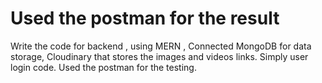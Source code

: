 # Used the postman for the result <br>

Write the code for backend , using  MERN , Connected MongoDB for data storage, Cloudinary that stores the images and videos links. Simply user login code. Used the postman for the testing.





 
 
